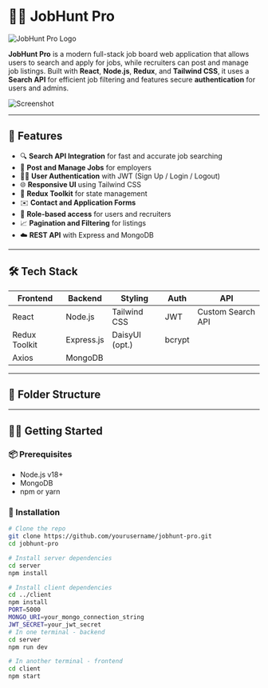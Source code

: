 # 🧑‍💼 JobHunt Pro

![JobHunt Pro Logo](./assets/logo.png)

**JobHunt Pro** is a modern full-stack job board web application that allows users to search and apply for jobs, while recruiters can post and manage job listings. Built with **React**, **Node.js**, **Redux**, and **Tailwind CSS**, it uses a **Search API** for efficient job filtering and features secure **authentication** for users and admins.

![Screenshot](./assets/job-site-screenshot.png)

---

## 🚀 Features

- 🔍 **Search API Integration** for fast and accurate job searching
- 🧾 **Post and Manage Jobs** for employers
- 👨‍💼 **User Authentication** with JWT (Sign Up / Login / Logout)
- 🌐 **Responsive UI** using Tailwind CSS
- 💾 **Redux Toolkit** for state management
- ✉️ **Contact and Application Forms**
- 📂 **Role-based access** for users and recruiters
- 📈 **Pagination and Filtering** for listings
- ☁️ **REST API** with Express and MongoDB

---

## 🛠️ Tech Stack

| Frontend     | Backend       | Styling        | Auth         | API         |
|--------------|---------------|----------------|--------------|-------------|
| React        | Node.js       | Tailwind CSS   | JWT          | Custom Search API |
| Redux Toolkit| Express.js    | DaisyUI (opt.) | bcrypt       |             |
| Axios        | MongoDB       |                |              |             |

---

## 📁 Folder Structure


---

## 🧑‍💻 Getting Started

### 📦 Prerequisites

- Node.js v18+
- MongoDB
- npm or yarn

### 🔧 Installation

```bash
# Clone the repo
git clone https://github.com/yourusername/jobhunt-pro.git
cd jobhunt-pro

# Install server dependencies
cd server
npm install

# Install client dependencies
cd ../client
npm install
PORT=5000
MONGO_URI=your_mongo_connection_string
JWT_SECRET=your_jwt_secret
# In one terminal - backend
cd server
npm run dev

# In another terminal - frontend
cd client
npm start
